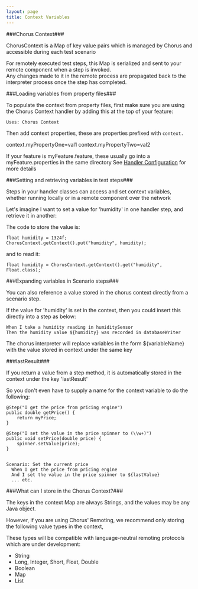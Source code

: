 ```yaml
---
layout: page
title: Context Variables
---
```


###Chorus Context###

ChorusContext is a Map of key value pairs which is managed by Chorus and accessible during each test scenario

For remotely executed test steps, this Map is serialized and sent to your remote component when a step is invoked.  
Any changes made to it in the remote process are propagated back to the interpreter process once the step has completed.

###Loading variables from property files###

To populate the context from property files, first make sure you are using the Chorus Context handler by adding this at the top of your feature:

    Uses: Chorus Context

Then add context properties, these are properties prefixed with `context.`

context.myPropertyOne=val1
context.myPropertyTwo=val2

If your feature is myFeature.feature, these usually go into a myFeature.properties in the same directory
See [Handler Configuration](/pages/Handlers/HandlerConfiguration) for more details


###Setting and retrieving variables in test steps###

Steps in your handler classes can access and set context variables, whether running locally or in a remote component over the network

Let's imagine I want to set a value for 'humidity' in one handler step, and retrieve it in another:

The code to store the value is:

    float humidity = 1324f;
    ChorusContext.getContext().put("humidity", humidity);

and to read it:

    float humidity = ChorusContext.getContext().get("humidity", Float.class);`


###Expanding variables in Scenario steps###

You can also reference a value stored in the chorus context directly from a scenario step.

If the value for 'humidity' is set in the context, then you could insert this directly into a step as below:

    When I take a humidity reading in humiditySensor
    Then the humidity value ${humidity} was recorded in databaseWriter

The chorus interpreter will replace variables in the form ${variableName} with the value stored in context under the same key


###lastResult###

If you return a value from a step method, it is automatically stored in the context under the key 'lastResult'

So you don't even have to supply a name for the context variable to do the following:

    @Step("I get the price from pricing engine")
    public double getPrice() {
        return myPrice;
    }

    @Step("I set the value in the price spinner to (\\w+)")
    public void setPrice(double price) {
        spinner.setValue(price);
    }


    Scenario: Set the current price
      When I get the price from pricing engine
      And I set the value in the price spinner to ${lastValue}
      ... etc.


###What can I store in the Chorus Context?###

The keys in the context Map are always Strings, and the values may be any Java object.

However, if you are using Chorus' Remoting, we recommend only storing the following value types in the context,

These types will be compatible with language-neutral remoting protocols which are under development:

* String
* Long, Integer, Short, Float, Double
* Boolean
* Map
* List
